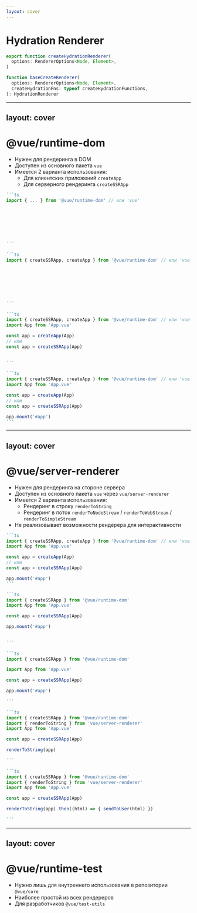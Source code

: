 ```yaml
---
layout: cover
---
```


# Hydration Renderer

```ts
export function createHydrationRenderer(
  options: RendererOptions<Node, Element>,
)
```

```ts
function baseCreateRenderer(
  options: RendererOptions<Node, Element>,
  createHydrationFns: typeof createHydrationFunctions,
): HydrationRenderer
```

---
layout: cover
---

# @vue/runtime-dom

<v-clicks depth="2">

- Нужен для рендеринга в DOM
- Доступен из основного пакета `vue`
- Имеется 2 варианта использования:
  - Для клиентских приложений `createApp`
  - Для серверного рендеринга `createSSRApp`

</v-clicks>

<v-click>

````md magic-move
```ts
import { ... } from '@vue/runtime-dom' // или 'vue'
⠀
⠀
⠀
⠀
⠀
⠀
⠀
```

```ts
import { createSSRApp, createApp } from '@vue/runtime-dom' // или 'vue'
⠀
⠀
⠀
⠀
⠀
⠀
⠀
```

```ts
import { createSSRApp, createApp } from '@vue/runtime-dom' // или 'vue'
import App from 'App.vue'

const app = createApp(App)
// или  
const app = createSSRApp(App)
⠀
⠀
```

```ts
import { createSSRApp, createApp } from '@vue/runtime-dom' // или 'vue'
import App from 'App.vue'

const app = createApp(App)
// или  
const app = createSSRApp(App)

app.mount('#app')
```
````

</v-click>

---
layout: cover
---

# @vue/server-renderer

<v-clicks depth="2">

- Нужен для рендеринга на стороне сервера
- Доступен из основного пакета `vue` через `vue/server-renderer`
- Имеется 2 варианта использования:
  - Рендеринг в строку `renderToString`
  - Рендеринг в поток `renderToNodeStream` / `renderToWebStream` / `renderToSimpleStream`
- Не реализовывает возможности рендерера для интерактивности

</v-clicks>

<v-click>

````md magic-move
```ts
import { createSSRApp, createApp } from '@vue/runtime-dom' // или 'vue'
import App from 'App.vue'

const app = createApp(App)
// или  
const app = createSSRApp(App)

app.mount('#app')
```

```ts
import { createSSRApp } from '@vue/runtime-dom'
import App from 'App.vue'

const app = createSSRApp(App)

app.mount('#app')
⠀
⠀
```

```ts
import { createSSRApp } from '@vue/runtime-dom'

import App from 'App.vue'

const app = createSSRApp(App)

app.mount('#app')
⠀
```

```ts
import { createSSRApp } from '@vue/runtime-dom'
import { renderToString } from 'vue/server-renderer'
import App from 'App.vue'

const app = createSSRApp(App)

renderToString(app)
⠀
```

```ts
import { createSSRApp } from '@vue/runtime-dom'
import { renderToString } from 'vue/server-renderer'
import App from 'App.vue'

const app = createSSRApp(App)

renderToString(app).then((html) => { sendToUser(html) })
⠀
```
````

</v-click>

---
layout: cover
---

# @vue/runtime-test

<v-clicks>

- Нужно лишь для внутреннего использования в репозитории `@vue/core`
- Наиболее простой из всех рендереров
- Для разработчиков `@vue/test-utils`

</v-clicks>